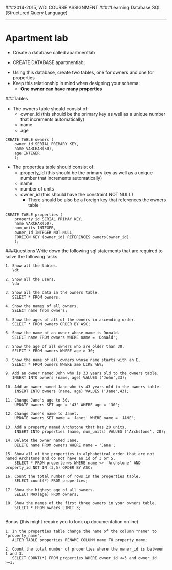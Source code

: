 ###2014-2015, WDI COURSE ASSIGNMENT
####Learning Database SQL (Structured Query Language)
***

# Apartment lab

- Create a database called apartmentlab

* CREATE DATABASE apartmentlab;

- Using this database, create two tables, one for owners and one for properties
- Keep this relationship in mind when designing your schema:
	+ **One owner can have many properties**

###Tables

- The owners table should consist of:
	+ owner_id (this should be the primary key as well as a unique number that increments automatically)
	+ name
	+ age

```
CREATE TABLE owners (
    owner_id SERIAL PRIMARY KEY,
    name VARCHAR(50),
    age INTEGER
    );
```


- The properties table should consist of:
	+ property_id (this should be the primary key as well as a unique number that increments automatically)
	+ name
	+ number of units
	+ owner_id (this should have the constraint NOT NULL)
		+ There should be also be a foreign key that references the owners table

```
CREATE TABLE properties (
    property_id SERIAL PRIMAY KEY,
    name VARCHAR(50),
    num_units INTEGER,
    owner_Id INTEGER NOT NULL,
    FOREIGN KEY (owner_id) REFERENCES owners(owner_id)
    );
```


###Questions
Write down the following sql statements that are required to solve the following tasks.

```
1. Show all the tables.
   \dt

2. Show all the users.
   \du

3. Show all the data in the owners table.
   SELECT * FROM owners;

4. Show the names of all owners.
   SELECT name from owners;

5. Show the ages of all of the owners in ascending order.
   SELECT * FROM owners ORDER BY ASC;

6. Show the name of an owner whose name is Donald.
   SELECT name FROM owners WHERE name = 'Donald';

7. Show the age of all owners who are older than 30.
   SELECT * FROM owners WHERE age > 30;

8. Show the name of all owners whose name starts with an E.
   SELECT * FROM owners WHERE ame LIKE %E%;

9. Add an owner named John who is 33 years old to the owners table.
   INSERT INTO owners (name, age) VALUES ('John',33);

10. Add an owner named Jane who is 43 years old to the owners table.
    INSERT INTO owners (name, age) VALUES ('Jane',43);

11. Change Jane's age to 30.
    UPDATE owners SET age = '43' WHERE age = '30';

12. Change Jane's name to Janet.
    UPDATE owners SET name = 'Janet' WHERE name = 'JANE';

13. Add a property named Archstone that has 20 units.
    INSERT INTO properties (name, num_units) VALUES ('Archstone', 20);

14. Delete the owner named Jane.
    DELETE name FROM owners WHERE name = 'Jane';

15. Show all of the properties in alphabetical order that are not named Archstone and do not have an id of 3 or 5.
    SELECT * FROM properterws WHERE name <> 'Archstone' AND property_id NOT IN (3,5) ORDER BY ASC;

16. Count the total number of rows in the properties table.
    SELECT count(*) FROM properties;

17. Show the highest age of all owners.
    SELECT MAX(age) FROM owners;

18. Show the names of the first three owners in your owners table.
    SELECT * FROM owners LIMIT 3;


```
Bonus (this might require you to look up documentation online)

```
1. In the properties table change the name of the column "name" to "property_name".
   ALTER TABLE properties RENAME COLUMN name TO property_name;

2. Count the total number of properties where the owner_id is between 1 and 3.
   SELECT COUNT(*) FROM properties WHERE owner_id <=3 and owner_id >=1;
```
